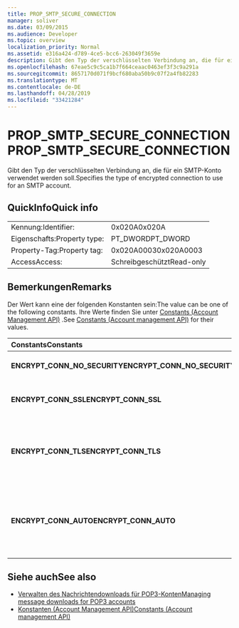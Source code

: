 ```yaml
---
title: PROP_SMTP_SECURE_CONNECTION
manager: soliver
ms.date: 03/09/2015
ms.audience: Developer
ms.topic: overview
localization_priority: Normal
ms.assetid: e316a424-d789-4ce5-bcc6-263049f3659e
description: Gibt den Typ der verschlüsselten Verbindung an, die für ein SMTP-Konto verwendet werden soll.
ms.openlocfilehash: 67eae5c9c5ca1b7f664ceaac0463ef3f3c9a291a
ms.sourcegitcommit: 8657170d071f9bcf680aba50b9c07f2a4fb82283
ms.translationtype: MT
ms.contentlocale: de-DE
ms.lasthandoff: 04/28/2019
ms.locfileid: "33421284"
---
```

# <a name="propsmtpsecureconnection"></a><span data-ttu-id="ed93e-103">PROP_SMTP_SECURE_CONNECTION</span><span class="sxs-lookup"><span data-stu-id="ed93e-103">PROP_SMTP_SECURE_CONNECTION</span></span>

<span data-ttu-id="ed93e-104">Gibt den Typ der verschlüsselten Verbindung an, die für ein SMTP-Konto verwendet werden soll.</span><span class="sxs-lookup"><span data-stu-id="ed93e-104">Specifies the type of encrypted connection to use for an SMTP account.</span></span>
  
## <a name="quick-info"></a><span data-ttu-id="ed93e-105">QuickInfo</span><span class="sxs-lookup"><span data-stu-id="ed93e-105">Quick info</span></span>

|||
|:-----|:-----|
|<span data-ttu-id="ed93e-106">Kennung:</span><span class="sxs-lookup"><span data-stu-id="ed93e-106">Identifier:</span></span>  <br/> |<span data-ttu-id="ed93e-107">0x020A</span><span class="sxs-lookup"><span data-stu-id="ed93e-107">0x020A</span></span>  <br/> |
|<span data-ttu-id="ed93e-108">Eigenschafts:</span><span class="sxs-lookup"><span data-stu-id="ed93e-108">Property type:</span></span>  <br/> |<span data-ttu-id="ed93e-109">PT_DWORD</span><span class="sxs-lookup"><span data-stu-id="ed93e-109">PT_DWORD</span></span>  <br/> |
|<span data-ttu-id="ed93e-110">Property-Tag:</span><span class="sxs-lookup"><span data-stu-id="ed93e-110">Property tag:</span></span>  <br/> |<span data-ttu-id="ed93e-111">0x020A0003</span><span class="sxs-lookup"><span data-stu-id="ed93e-111">0x020A0003</span></span>  <br/> |
|<span data-ttu-id="ed93e-112">Access</span><span class="sxs-lookup"><span data-stu-id="ed93e-112">Access:</span></span>  <br/> |<span data-ttu-id="ed93e-113">Schreibgeschützt</span><span class="sxs-lookup"><span data-stu-id="ed93e-113">Read-only</span></span>  <br/> |
   
## <a name="remarks"></a><span data-ttu-id="ed93e-114">Bemerkungen</span><span class="sxs-lookup"><span data-stu-id="ed93e-114">Remarks</span></span>

<span data-ttu-id="ed93e-115">Der Wert kann eine der folgenden Konstanten sein:</span><span class="sxs-lookup"><span data-stu-id="ed93e-115">The value can be one of the following constants.</span></span> <span data-ttu-id="ed93e-116">Ihre Werte finden Sie unter [Constants (Account Management API)](constants-account-management-api.md) .</span><span class="sxs-lookup"><span data-stu-id="ed93e-116">See [Constants (Account management API)](constants-account-management-api.md) for their values.</span></span> 
  
|<span data-ttu-id="ed93e-117">**Constants**</span><span class="sxs-lookup"><span data-stu-id="ed93e-117">**Constants**</span></span>|<span data-ttu-id="ed93e-118">**Beschreibung**</span><span class="sxs-lookup"><span data-stu-id="ed93e-118">**Description**</span></span>|
|:-----|:-----|
|<span data-ttu-id="ed93e-119">**ENCRYPT_CONN_NO_SECURITY**</span><span class="sxs-lookup"><span data-stu-id="ed93e-119">**ENCRYPT_CONN_NO_SECURITY**</span></span> <br/> |<span data-ttu-id="ed93e-120">Verwenden Sie keine Verschlüsselung.</span><span class="sxs-lookup"><span data-stu-id="ed93e-120">Do not use any encryption.</span></span>  <br/> |
|<span data-ttu-id="ed93e-121">**ENCRYPT_CONN_SSL**</span><span class="sxs-lookup"><span data-stu-id="ed93e-121">**ENCRYPT_CONN_SSL**</span></span> <br/> |<span data-ttu-id="ed93e-122">Verwenden Sie SSL-Verschlüsselung (Secure Socket Layer).</span><span class="sxs-lookup"><span data-stu-id="ed93e-122">Use Secure Socket Layer (SSL) encryption.</span></span>  <br/> |
|<span data-ttu-id="ed93e-123">**ENCRYPT_CONN_TLS**</span><span class="sxs-lookup"><span data-stu-id="ed93e-123">**ENCRYPT_CONN_TLS**</span></span> <br/> |<span data-ttu-id="ed93e-124">Verwenden Sie TLS-Verschlüsselung (Transport Layer Security) und Authentifizierungsprotokoll.</span><span class="sxs-lookup"><span data-stu-id="ed93e-124">Use Transport Layer Security (TLS) encryption and authentication protocol.</span></span>  <br/> |
|<span data-ttu-id="ed93e-125">**ENCRYPT_CONN_AUTO**</span><span class="sxs-lookup"><span data-stu-id="ed93e-125">**ENCRYPT_CONN_AUTO**</span></span> <br/> |<span data-ttu-id="ed93e-126">Die vom e-Mail-Server unterstützte Verschlüsselungsmethode wird automatisch ermittelt und verwendet.</span><span class="sxs-lookup"><span data-stu-id="ed93e-126">Automatically detect and use the encryption method supported by the mail server.</span></span>  <br/> |
   
## <a name="see-also"></a><span data-ttu-id="ed93e-127">Siehe auch</span><span class="sxs-lookup"><span data-stu-id="ed93e-127">See also</span></span>

- [<span data-ttu-id="ed93e-128">Verwalten des Nachrichtendownloads für POP3-Konten</span><span class="sxs-lookup"><span data-stu-id="ed93e-128">Managing message downloads for POP3 accounts</span></span>](managing-message-downloads-for-pop3-accounts.md) 
- [<span data-ttu-id="ed93e-129">Konstanten (Account Management API)</span><span class="sxs-lookup"><span data-stu-id="ed93e-129">Constants (Account management API)</span></span>](constants-account-management-api.md)

